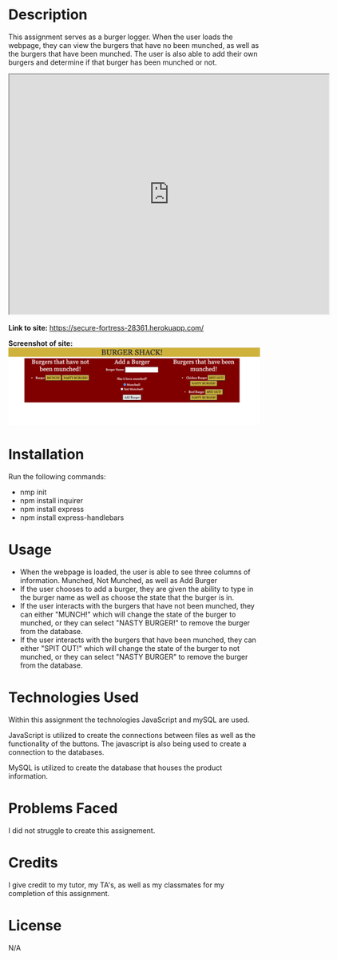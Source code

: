 # **Description**

This assignment serves as a burger logger. When the user loads the webpage, they can view the burgers that have no been munched, as well as the burgers that have been munched. The user is also able to add their own burgers and determine if that burger has been munched or not.

<iframe src="https://drive.google.com/file/d/1wsU8eNXHXoH9w4GafJR3UoJKel0RRnxF/preview" width="640" height="480"></iframe>

<strong>Link to site:</strong>  https://secure-fortress-28361.herokuapp.com/

<strong>Screenshot of site:</strong> 
<img src= "/public/assets/images/Screen Shot 2020-11-04 at 1.55.32 PM.png">

# **Installation**

Run the following commands: 

* nmp init
* npm install inquirer
* npm install express
* npm install express-handlebars

# **Usage**

* When the webpage is loaded, the user is able to see three columns of information. Munched, Not Munched, as well as Add Burger
* If the user chooses to add a burger, they are given the ability to type in the burger name as well as choose the state that the burger is in.
* If the user interacts with the burgers that have not been munched, they can either "MUNCH!" which will change the state of the burger to munched, or they can select "NASTY BURGER!" to remove the burger from the database.
* If the user interacts with the burgers that have been munched, they can either "SPIT OUT!" which will change the state of the burger to not munched, or they can select "NASTY BURGER" to remove the burger from the database.

# **Technologies Used**

Within this assignment the technologies JavaScript and mySQL are used. 

JavaScript is utilized to create the connections between files as well as the functionality of the buttons. The javascript is also being used to create a connection to the databases.

MySQL is utilized to create the database that houses the product information.

# **Problems Faced**
 
I did not struggle to create this assignement. 

# **Credits**

I give credit to my tutor, my TA's, as well as my classmates for my completion of this assignment. 

# **License**

N/A